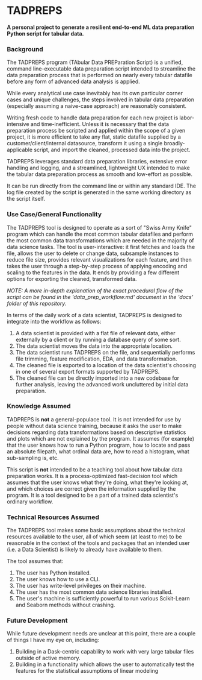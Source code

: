 # TADPREPS
**A personal project to generate a resilient end-to-end ML data preparation Python script for tabular data.**

### Background
The TADPREPS program (TAbular Data PREParation Script) is a unified, command line-executable data preparation script 
intended to streamline the data preparation process that is performed on nearly every tabular datafile before any form 
of advanced data analysis is applied.

While every analytical use case inevitably has its own particular corner cases and unique challenges, the steps 
involved in tabular data preparation (especially assuming a naive-case approach) are reasonably consistent.

Writing fresh code to handle data preparation for each new project is labor-intensive and time-inefficient. Unless it 
is necessary that the data preparation process be scripted and applied within the scope of a given project, it is 
more efficient to take any flat, static datafile supplied by a customer/client/internal datasource, transform it using 
a single broadly-applicable script, and import the cleaned, processed data into the project.

TADPREPS leverages standard data preparation libraries, extensive error handling and logging, and a streamlined, 
lightweight UX intended to make the tabular data preparation process as smooth and low-effort as possible.

It can be run directly from the command line or within any standard IDE. The log file created by the script is 
generated in the same working directory as the script itself.

### Use Case/General Functionality
The TADPREPS tool is designed to operate as a sort of "Swiss Army Knife" program which can handle the most common
tabular datafiles and perform the most common data transformations which are needed in the majority of data science
tasks. The tool is user-interactive: it first fetches and loads the file, allows the user to delete or change data,
subsample instances to reduce file size, provides relevant visualizations for each feature, and then takes the user
through a step-by-step process of applying encoding and scaling to the features in the data. It ends by providing
a few different options for exporting the cleaned, transformed data.

*NOTE: A more in-depth explanation of the exact procedural flow of the script can be found in the
'data_prep_workflow.md' document in the 'docs' folder of this repository.*

In terms of the daily work of a data scientist, TADPREPS is designed to integrate into the workflow as follows:
1. A data scientist is provided with a flat file of relevant data, either externally by a client or by running a database query of some sort.
2. The data scientist moves the data into the appropriate location.
3. The data scientist runs TADPREPS on the file, and sequentially performs file trimming, feature modification, EDA, and data transformation.
4. The cleaned file is exported to a location of the data scientist's choosing in one of several export formats supported by TADPREPS. 
5. The cleaned file can be directly imported into a new codebase for further analysis, leaving the advanced work uncluttered by initial data preparation.

### Knowledge Assumed
TADPREPS is **not** a general-populace tool. It is not intended for use by people without data science training, because 
it asks the user to make decisions regarding data transformations based on descriptive statistics and plots which are 
not explained by the program. It assumes (for example) that the user knows how to run a Python program, how to locate 
and pass an absolute filepath, what ordinal data are, how to read a histogram, what sub-sampling is, etc.

This script is **not** intended to be a teaching tool about how tabular data preparation works. It is a process-optimized
fast-decision tool which assumes that the user knows what they're doing, what they're looking at, and which choices are
correct given the information supplied by the program. It is a tool designed to be a part of a trained data scientist's
ordinary workflow.

### Technical Resources Assumed
The TADPREPS tool makes some basic assumptions about the technical resources available to the user, all of which
seem (at least to me) to be reasonable in the context of the tools and packages that an intended user 
(i.e. a Data Scientist) is likely to already have available to them. 

The tool assumes that:
1. The user has Python installed.
2. The user knows how to use a CLI.
3. The user has write-level privileges on their machine.
4. The user has the most common data science libraries installed.
5. The user's machine is sufficiently powerful to run various Scikit-Learn and Seaborn methods without crashing.

### Future Development
While future development needs are unclear at this point, there are a couple of things I have my eye on, including:
1. Building in a Dask-centric capability to work with very large tabular files outside of active memory.
2. Building in a functionality which allows the user to automatically test the features for the statistical assumptions of linear modeling
